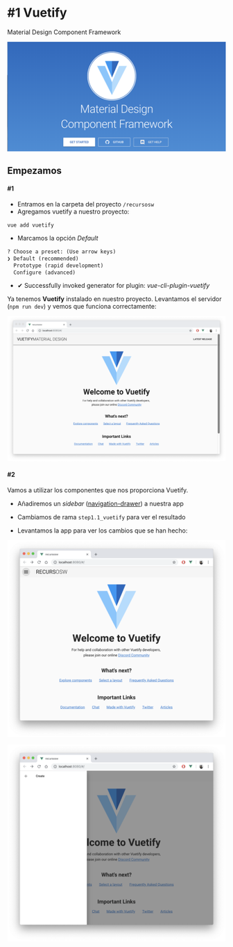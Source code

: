 # #1 Vuetify
Material Design Component Framework

![vuetify](./assets/img/vuetify.png)

## Empezamos
#### #1
- Entramos en la carpeta del proyecto `/recursosw`  
- Agregamos vuetify a nuestro proyecto:  
```
vue add vuetify
```

- Marcamos la opción _Default_ 
```
? Choose a preset: (Use arrow keys)
❯ Default (recommended) 
  Prototype (rapid development) 
  Configure (advanced) 
```

- ✔  Successfully invoked generator for plugin: _vue-cli-plugin-vuetify_

Ya tenemos **Vuetify** instalado en nuestro proyecto.
Levantamos el servidor (`npm run dev`) y vemos que funciona correctamente:

![vuetify-hello](./assets/img/vuetify-hello-world.png)

#### #2
Vamos a utilizar los componentes que nos proporciona Vuetify.

- Añadiremos un _sidebar_ ([navigation-drawer](https://vuetifyjs.com/en/components/navigation-drawers)) a nuestra app

- Cambiamos de rama `step1.1_vuetify` para ver el resultado

- Levantamos la app para ver los cambios que se han hecho:  

![navigation-drawer](./assets/img/navigation-drawer.png)
  
![navigation-drawer-open](./assets/img/navigation-drawer-open.png)
